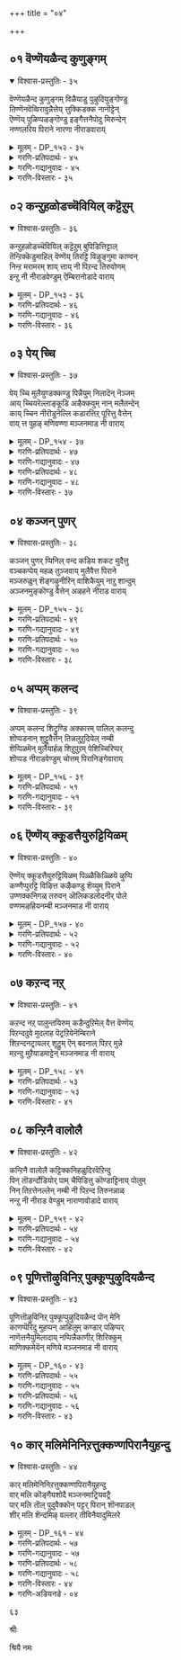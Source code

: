 +++
title = "०४"

+++

## ०१  वॆण्णॆयळैन्द कुणुङ्गम्

<details open><summary>विश्वास-प्रस्तुतिः - ३५</summary>

वॆण्णॆयळैन्द कुणुङ्गम् विळैयाडु पुऴुदियुङ्गॊण्डु  
तिण्णॆनवॆव्विरावुन्नैत्तेय् त्तुक्किडक्क नानॊट्टेन्  
ऎण्णॆय् पुळिप्पऴङ्गॊण्डु इङ्गैत्तनैपोदु मिरुन्देन्  
नण्णलरिय पिराने नारणा नीराडवाराय्
</details>

<details><summary>मूलम् - DP_१५२ - ३५</summary>

वॆण्णॆयळैन्द कुणुङ्गम् विळैयाडु पुऴुदियुङ्गॊण्डु  
तिण्णॆनवॆव्विरावुन्नैत्तेय् त्तुक्किडक्क नानॊट्टेन्  
ऎण्णॆय् पुळिप्पऴङ्गॊण्डु इङ्गैत्तनैपोदु मिरुन्देन्  
नण्णलरिय पिराने नारणा नीराडवाराय्
</details>

<details><summary>गरणि-प्रतिपदार्थः - ४५</summary>

वॆण्णॆय्=बॆण्णॆयन्नु, अळैन्द=कलसि तिन्दु, मैगॆ मॆत्तिकॊण्डु, कुणङ्गुम्=भूतदन्तॆ विकारवाद रूपवन्नू वासनॆयन्नू, विळैयाडु=आटदल्लि, पुऴुदियुम्=धूळुमण्णन्नू, कॊण्डु=हत्तिसिकॊण्ड, उन्नै=निन्नन्नु, तिण्णॆन=निजवागियू, नान्=नानु, इ=ई, इरा=रात्रि, तेय् त्तु=नन्न मैगॆल्ला हच्चिसिकॊण्डु\(बळिसिकॊण्डु\), किडक्क=मलगलु, ऒट्टेन्=बिडुवुदिल्ल, ऎण्णॆय्=ऎण्णॆयन्नू, पुळिप्पऴम्=हुणसेहण्णन्नू, कॊण्डु=तॆगॆदिट्टुकॊण्डु, इङ्गॆ=इल्लि,, ऎत्तनैपोदुम्=ऎष्टो हॊत्तिनिन्द, इरुन्देन्=इद्देनॆ \(गॊत्ते\), नण्णल्= \(निन्न\)सामीप्य, अरिय= दुस्साध्यवॆन्निसुव, पिराने= स्वामिये, नारणा=नारायणने, नीराड=नीराडलु\(स्नानमाडलु\), वाराय्= बारय्य.
</details>

<details><summary>गरणि-गद्यानुवादः - ४५</summary>

बॆण्णॆयन्नु कलसि तिन्दु मैगॆमॆत्तिकॊण्डु भूतदन्तॆ विकाररूपवन्नू वासनॆयन्नू आडुवाग धूळुमण्णन्नू बळिदुकॊण्डिरुव निन्नन्नु निजवगैयू नानु ई रात्रि नन्न मैगॆल्ला पूसिकॊण्डु मलगलु बिडुवुदिल्ल. ऎष्टो हॊत्तिनिन्दलू ऎण्णॆयन्नू हुणसेहण्णन्नू तॆगॆदिट्टुकॊण्डु इल्लि कादिद्देनॆ. निन्न सामीप्यकष्टसाध्यवॆन्निसुव स्वामिये, स्नानमाडलु बारय्य.\(१\)
</details>

<details><summary>गरणि-विस्तारः - ३५</summary>

५२

गोकुलदल्लि ऎल्लॆल्लियू कृष्णने यारमनॆयल्लि नोडिदरू अवने. बॆण्णॆयिरुव कडॆयल्लॆल्ला अवने. ऎल्लर मनॆय बॆण्णॆयू अवन पाले. अदरन्तॆये धूळिनल्लियू मण्णिनल्लियू अवने. हीगिद्दरू सह अवनन्नु हिडिदुकॊळ्ळुवुदागलि, अवन बालचेष्टॆगळन्नु तडॆयुवुदागलि सुलभवल्ल. हागॆये भगवन्त ऎल्लॆल्लूइद्दानॆ. ऎल्ल वस्तुगळल्लू अवने. ऎल्लर हृदयदल्लू अवने. इष्टा अवनन्नु समीपिसुवुदागलि, सेरुवुदागलि सुलभवल्ल. भगवन्तन सामीप्यपडॆयलु अवनन्नु ऒलिसिकॊळ्ळबेकु. अदु कष्टसाध्य ऎन्नुत्तारॆ, आऴ्वाररु. आदरू भगवन्तनन्नु पडॆयुवुदु अष्टॆ सुलभ. यशोदॆयन्तॆ सततवागि अवन चिन्तनॆयल्लिये कालकळॆयुत्ता. अवन कैङ्कर्यक्कॆ सदा हातॊरॆयुत्ता, अदु ऒदगि बन्दागलॆल्ला, अदन्नु मनसार नडसुत्ता हर्षिसुत्ता इरुवुदे क्रम.
</details>

## ०२  कन्ऱुहळोडच्चॆवियिल् कट्टॆऱुम्

<details open><summary>विश्वास-प्रस्तुतिः - ३६</summary>

कन्ऱुहळोडच्चॆवियिल् कट्टॆऱुम् बुपिडित्तिट्टाल्  
तॆन्ऱिक्कॆडुमाहिल् वॆण्णॆय् तिरट्टि विऴुङ्गुमा काण्वन्  
निन्ऱ मरामरम् शाय् त्ताय् नी पिऱन्द तिरुवोणम्  
इन्ऱु नी नीराडवेण्डुम् ऎम्बिरानोडादे वाराय्
</details>

<details><summary>मूलम् - DP_१५३ - ३६</summary>

कन्ऱुहळोडच्चॆवियिल् कट्टॆऱुम् बुपिडित्तिट्टाल्  
तॆन्ऱिक्कॆडुमाहिल् वॆण्णॆय् तिरट्टि विऴुङ्गुमा काण्वन्  
निन्ऱ मरामरम् शाय् त्ताय् नी पिऱन्द तिरुवोणम्  
इन्ऱु नी नीराडवेण्डुम् ऎम्बिरानोडादे वाराय्
</details>

<details><summary>गरणि-प्रतिपदार्थः - ४६</summary>

कन्ऱुहळ्=करुगळु, ओड=ओडुव हागॆ, चॆवियिल्=अवुगळ किवियल्लि, कट्टॆऱुम्बु=कट्टिरुवॆयन्नु, पिडित्तु=हिडिदु, इट्टाल्=इट्टरॆ, \(सेरिसिदरॆ\), तॆन्ऱि=चॆदरि, कॆडुम्=बुद्धिकॆडुवुदु, आहिल्=आद्दरिन्द, वॆण्णॆय्=बॆण्णॆयन्नु, तिरट्टि=कळवु माडि, विऴुङ्गुम्=नुङ्गुवुदन्नु, आ=आहा, काण् पन्=नोडुत्तेनॆ, निन्ऱ=भद्रवागि बॆळॆदु निन्तिरुव, मरामरम्=अर्जुन वृक्षगळन्नु, शाय् त्ताय्=कॆडविदॆ\(बीळिसिदॆ\), नी=नीनु, पिरन्द=हुट्टिद, तिरु=श्रेष्ठवाद \(शुभ\), ओणम्=नक्षत्र, इन्ऱु=इन्दु, नी=नीनु, नीराडवेण्डुम्=मज्जन माडबेकु, ऎम्=नम्म, पिराने=स्वामिये, ओडादे=ओडबेड, वाराय्=बारय्य.
</details>

<details><summary>गरणि-गद्यानुवादः - ४६</summary>

करुगळ किवियल्लि कट्टिरुवॆयन्नु बिट्टु अवु ओडिहोगुवन्तॆ माडिदरॆ अवु चॆदरि बॆदरि बुद्धिकॆट्टु ओडुवुवु. आद्दरिन्द, बॆण्णॆयन्नु कद्दु तिन्नुवुदन्नु
</details>

<details><summary>गरणि-विस्तारः - ३६</summary>

५३

आहा नोडुत्तेनॆ. भद्रवागि निन्तिरुव अर्जुनवृक्षगळन्नु नीनु बीळिसिदॆ. नीनु हुट्टिद पवित्रनक्षत्र इन्दु. नीनु मज्जन माडबेकु. नम्म स्वामिये ओडबेड; बारय्या.\(२\)

बालकृष्णन चेष्टॆगळल्लि ऒन्दन्नु निदर्शनदन्तॆ कॊट्टिदॆ- करुगळ किवियल्लि कट्टिरुवॆ बिडुवुदरिन्द अवक्कॆ बुद्धिकॆट्टु अवु सिक्कापट्टॆ ओडिहोगुत्तवॆ. इदु सामान्यरु माडुव ऒन्दु विनोदद चेष्टॆ ऎन्नबहुदु. आदरॆ, सुभद्रवाद अवळि अर्जुनवृक्षगळ नडुवॆ इरुव सन्दिनल्लि तूरि, अवुगळन्नु बीळिसिबिडुवुदु ऎन्थ असामान्य कार्य\! तानु सामान्यनेनल्ल ऎन्दु तोरिसुवुदक्कॆ इदॆल्ला.

मक्कळिगॆ सामान्यवागि मज्जनवॆन्दरॆ एनो तॊन्दरॆ कण्डन्तॆ. अदक्कॆ ऒप्पदॆ ओडिहोगुवुदु, तप्पिसिकॊळ्ळलु यत्निसुवुदु स्वभाव. आदरॆ अवर हुट्टिद हब्ब”ऎन्दु हेळिदरॆ, अवरिगॆ ऒन्दु बगॆयल्लि हिग्गु. अदन्नु मुन्दिट्टु, तायन्दिरु मज्जन माडिसिबिडुत्तारॆ.
</details>

## ०३  पेय् च्चि

<details open><summary>विश्वास-प्रस्तुतिः - ३७</summary>

पेय् च्चि मुलैयुण्डक्कण्डु पिन्नैयुम् निलादॆन् नॆञ्जम्  
आय् च्चियरॆल्लाङ्कूडि अऴैक्कवुम् नान् मलैतन्देन्  
काय् च्चिन नीरॊडुनॆल्लि कडारत्तिऱ् पूरित्तु वैत्तेन्  
वाय् त्त पुहऴ् मणिवण्णा मञ्जनमाड नी वाराय्
</details>

<details><summary>मूलम् - DP_१५४ - ३७</summary>

पेय् च्चि मुलैयुण्डक्कण्डु पिन्नैयुम् निलादॆन् नॆञ्जम्  
आय् च्चियरॆल्लाङ्कूडि अऴैक्कवुम् नान् मलैतन्देन्  
काय् च्चिन नीरॊडुनॆल्लि कडारत्तिऱ् पूरित्तु वैत्तेन्  
वाय् त्त पुहऴ् मणिवण्णा मञ्जनमाड नी वाराय्
</details>

<details><summary>गरणि-प्रतिपदार्थः - ४७</summary>

पेय् च्चि=राक्षसिय, मुलै=मॊलॆयन्नु, उण्ड=उण्णुवुदन्नु, कण्डु=नोडि, पिन्नैयुम्=कूडले, ऎन्=नन्न, नॆञ्जम्=मनस्सु, निल्लादु=\(हॊय्दाडुवुदु\) निल्लदाय्तु, आय् च्चियरॆल्लाम्=गोकुलद स्त्रीयरॆल्लरू, कूडि=ऒट्टागि, अऴैक्कवुम्=करॆदु कूगाडलु, नान्=नानु, मुलै=मॊलॆयन्नु, तन्देन्= कॊट्टॆ\(उण्णिसिदॆ\), नॆल्लि=नॆल्लि ऎलॆ, ऒडु=सहितवागि, काय् च्चिन=कायिसिद, नीर्=नीरन्नु, कडारत्तिल्=कडारदल्लि, पूरित्तु=तुम्बि, वैत्तेन्=इट्टिद्देनॆ, वाय् त्त=शाश्वतवाद,पुहऴ्= यशस्सुळ्ळ, मणिवण्णा=नीलमणिय बण्णदवने, मञ्जन माड=मज्जनमाडलु
</details>

<details><summary>गरणि-गद्यानुवादः - ४७</summary>

५४
</details>

<details><summary>गरणि-प्रतिपदार्थः - ४८</summary>

नी=नीनु, वाराय्=बारय्या.
</details>

<details><summary>गरणि-गद्यानुवादः - ४८</summary>

राक्षसिय मॊलॆयुण्णुवुदन्नु कण्डकूडले नन्न मनस्सिन हॊय्दाट निल्लदाय्तु. गोकुलद स्त्रीयरॆल्लरू ऒट्टागि करॆदुकूगाडलु नानु निनगॆ मॊलॆयूडिदॆ. नॆल्लि ऎलॆयन्नु हाकि कायिसिद नीरन्नु कडारदल्लि तुम्बि इट्टिद्देनॆ. शाश्वतवाद यशस्सुळ्ळ मणिवण्णा मज्जनमाडलु नीनु बारय्या.\(३\)
</details>

<details><summary>गरणि-विस्तारः - ३७</summary>

ऎळॆयमगुवाद कृष्णनु राक्षसिय मॊलॆयुण्णुवुदन्नु कण्ड कूडले यशोदॆगॆ दिग्भ्रान्तियायितु. “एनु गति? मगु इन्नु बदुकुवुदे?”ऎन्दु मनस्सु हॊय्दाडतॊडगितु. अवळू ऎदुरिगॆ इद्दरू सह अल्लि नडॆदद्देनु ऎम्बुदे तिळियदागित्तु. अवळ बुद्धि भ्रमिसित्तु. गोकुलद स्त्रीयरॆल्लरू बन्दु कण्डद्दु महदाश्चर्यवॊन्दन्नु\! मॊलॆयूडि कॊल्लबेकॆन्दिद्द राक्षसि ताने सत्तुबिद्दिद्दळु. विषद हालन्नु कुडिद मगु कृष्णनु, आनन्दवागि आडुत्तिद्द. गोकुलद स्त्रीयरॆल्लरू ई अद्भुतवन्नु कण्डु आनन्ददिन्द कूगाडिदरु. यशोदॆयन्नु कूगि करॆदु अवळिगू तोरिसिदरु. आगले, यशोदॆगॆ नॆम्मदि बन्दद्दु. कृष्णन मेलॆ प्रीति उम्मळिसितु. तत्क्षण, अवळु मगुवन्नु बरसॆळॆदु मडिलल्लिट्टुकॊण्डु मॊलॆयूडिदळु.

यशोदॆ तानु हिन्दॆ नडसिद प्रीतिय विषयवन्नु बालकृष्णनिगॆ इनिदागि हेळि, अवनन्नु मज्जनक्कॆ करॆयुत्ताळॆ.
</details>

## ०४  कञ्जन् पुणर्

<details open><summary>विश्वास-प्रस्तुतिः - ३८</summary>

कञ्जन् पुणर् प्पिनिल् वन्द कडिय शकट मुदैत्तु  
वञ्चकप्पेय् महळ् तुञ्जवाय् मुलैवैत्त पिराने  
मञ्जरुळुन् शॆङ्गऴुनीरिन् वाशिकैयुम् नाऱु शान्दुम्  
अञ्जनमुङ्कॊण्डु वैत्तेन् अऴहने नीराड वाराय्
</details>

<details><summary>मूलम् - DP_१५५ - ३८</summary>

कञ्जन् पुणर् प्पिनिल् वन्द कडिय शकट मुदैत्तु  
वञ्चकप्पेय् महळ् तुञ्जवाय् मुलैवैत्त पिराने  
मञ्जरुळुन् शॆङ्गऴुनीरिन् वाशिकैयुम् नाऱु शान्दुम्  
अञ्जनमुङ्कॊण्डु वैत्तेन् अऴहने नीराड वाराय्
</details>

<details><summary>गरणि-प्रतिपदार्थः - ४९</summary>

कञ्जन्=कंसन, पुणर्पिनिल्=सञ्चिनिन्द, वन्द=बन्द, कडिय=क्रूरियाद, शकटम्=शकटनन्नु\(शकटासुरनन्नु\), उदैत्तु=ऒदॆदु, वञ्चक=मोसगारळाद, पेय् महळ्=राक्षसियु, तुञ्ज=सायुवन्तॆ, वाय्=बायन्नु, मुलै=मॊलॆगॆ, वैत्त=हच्चिद, पिराने=स्वामिये, मञ्जळुम्=अरिसिनवन्नू, शॆम्=सॊगसाद, कऴुनीरुम्= रक्षॆयनीरन्नू, वाशिकैयुम्=परिमळभरितवाद
</details>

<details><summary>गरणि-गद्यानुवादः - ४९</summary>

५५
</details>

<details><summary>गरणि-प्रतिपदार्थः - ५०</summary>

हारवन्नू, नाऱु=सुवासनॆय, शान्दुम्=चन्दनवन्नू, अञ्जनमुम्=काडिगॆयन्नू, कॊण्डु=सेरिसिकॊण्डु, वैत्तेन्=इट्टिद्देनॆ, अऴहने=सुन्दरने, नीराड=मज्जनक्कॆ, वाराय्=बारय्या.
</details>

<details><summary>गरणि-गद्यानुवादः - ५०</summary>

कंसन सञ्चिनिन्द बन्द क्रूरियाद शकटनन्नु ऒदॆदु, मोसगारळाद राक्षसियु सायुवन्तॆ बायन्नु मॊलॆगॆहच्चिद स्वामिये, अरिसिनवन्नू सॊगसाद रक्षॆय नीरन्नू, परिमळभरितवाद हारवन्नू, सुवासनॆय चन्दनवन्नू, काडिगॆयन्नू सेरिसिकॊण्डु इट्टिद्देनॆ. सुन्दरने मज्जनक्कॆ बारय्या.\(४\)
</details>

<details><summary>गरणि-विस्तारः - ३८</summary>

शकटासुरन संहार मत्तु पूतनिय वधॆ मेलिन्द मेलॆ बरुत्तवॆ. यावुदु मुञ्चॆ ,यावुदु आमेलॆ ऎम्बुदर जिज्ञासॆ मुख्यवल्ल. मगुविन कालिन ऒदॆतक्के क्रूरराक्षसनाद शकटनु हतनागुवुदे? मॊलॆगॆ बायि हच्चिद मात्रक्के पूतनि सायबेके? इवुगळ ऒळतत्त्वद कडॆगॆ गमनहरिसि, कृष्णन महिमॆयन्नु मनवरिकॆ माडिकॊळ्ळबेकु-इदु मुख्य.

कृष्णन मज्जनक्कॆ यशोदॆ ऎष्टु चॆन्नागि अणि माडिद्दाळॆ\! अदरल्लि ऎष्टुआसक्ति अवळिगॆ\! ऎण्णॆ, अरिसिन, हुणसेहण्णु, नॆल्लिसॊप्पु हाकि कायिसिट्ट कडारद नीरु, इत्यादिगळु सिद्धवागिवॆ. ऎण्णॆ अरिसिनगळन्नु चॆन्नागि मैगॆ लेपिसि अदक्कॆ मृदुत्ववन्नू कान्तियन्नू तरुवुदक्कॆ मैगॆ तम्पु उण्टुमाडुवुदक्कॆ नॆल्लिसॊप्पिन नीरु. अदु आरोग्यवन्नुण्टुमाडुवुदु. हुणसेहण्णु मैयल्लिन कॊळॆयन्नु तॆगॆयुवुदक्कॆ. इविष्टू नीरि ऎरॆयुवाग. कडॆयल्लि “सॊगसाद रक्षॆय नीरु”. इल्लिगॆ मज्जन मुगियुवुदु. आमेलॆ, मैयन्नु चॆन्नागि ऒरॆसि सुवासनॆयगन्धवन्नु मैगॆल्ला पूसुवुदु. कॊरळिगॆ परिमळभरितवाद हारवन्नु हाकुवुदु. कण्णिगॆ काडिगॆ हच्चुवुदु. इदु आरोग्यक्कू, मनस्सिन उल्लासक्कू, अलङ्कारक्कू अनुकूलवादवु.

“रक्षॆय नीरु”- मज्जनद कडॆयल्लि ऎरॆयुव ऐदारु चॆम्बु नीरे “रक्षॆय नीरु”. आग ऒन्दॊन्दु चॆम्बु नीरन्नु ऎरॆयुवागलू “श्रीराम रक्षॆ, आरोग्य स्नान, ओडाडि बदुकु, नारायण, गोविन्द”ऎम्बुदन्नु ऒन्दॊन्दागि हेळुत्ता नीअन्नु ऎरॆयुवुदु. इदर अर्थ हीगिदॆ- मगुविगॆ भगवन्तन रक्षॆ उण्टागलि.मगुवु आयुष्यवन्तनागि आरोग्यवन्तनागि दृढवागि ओडाडिकॊण्डु बदुकलि ऎन्दु तायिय अथवा नीरॆरॆयुव हिरियर आशीर्वाद. ई विशिष्ट संस्कृतियन्नु ईगलू मनॆगळल्लि काणबहुदु.

५६
</details>

## ०५  अप्पम् कलन्द

<details open><summary>विश्वास-प्रस्तुतिः - ३९</summary>

अप्पम् कलन्द शिट्रुण्डि अक्कारम् पालिल् कलन्दु  
शॊप्पडनान् शुट्टूवैत्तेन् तिन्नलुऱुदियेल् नम्बी  
शॆप्पिळमॆन् मुलैयार्हळ् शिऱुपुऱम् पेशिच्चिरिप्पर्  
शॊप्पड नीराडवेण्डुम् चोत्तम् पिरानिङ्गेवाराय्
</details>

<details><summary>मूलम् - DP_१५६ - ३९</summary>

अप्पम् कलन्द शिट्रुण्डि अक्कारम् पालिल् कलन्दु  
शॊप्पडनान् शुट्टूवैत्तेन् तिन्नलुऱुदियेल् नम्बी  
शॆप्पिळमॆन् मुलैयार्हळ् शिऱुपुऱम् पेशिच्चिरिप्पर्  
शॊप्पड नीराडवेण्डुम् चोत्तम् पिरानिङ्गेवाराय्
</details>

<details><summary>गरणि-प्रतिपदार्थः - ५१</summary>

अप्पम्=अप्पवन्नु, कलन्द=बॆरॆसिरुव\(सेरिसिरुव\), शिट्रुण्डु=स्वल्पतिण्डियन्नू, अक्कारम्=बॆल्लवन्नु, पालिल्=हालिनल्लि, कलन्दु=कलसि, चॊप्पड=चॆन्नागि, नान्=नानु, शुट्टुवैत्तेन्=कायिसि इट्टिद्देनॆ, तिन्नल्=तिन्नलु, उरुदि=इष्ट, एल्=इद्दल्लि, नम्बी=पूर्णने, शॊप्पड=चॊक्कटवागि, नीराडवेण्डुम्=मज्जन माडबेकु, शॆप्पु=कळशदन्तॆ, इळ=ऎळॆय , मेल्=मृदुवाद, मुलैयार् हळ्=मॊलॆयवरु, शिऱुपुऱम्=\(निन्न\)बॆन्नहिन्दॆ, पेशि=मातनाडिकॊण्डु, शिरिप्पर्=नगुत्तारॆ, चोत्तम्=नमस्कार, पिराने=ऒडॆयने, इङ्गे=इल्लिगॆ, वाराय्=बारय्य.
</details>

<details><summary>गरणि-गद्यानुवादः - ५१</summary>

अप्पवन्नु बॆरॆसिरुव स्वल्प तिण्डियन्नू, बॆल्लवन्नू बॆरॆसिरुव हालन्नू नानु चॆन्नागि कायिसि इट्टिद्देनॆ. पूर्णने, निनगॆ तिन्नलु इष्टविद्दरॆ, चॊक्कटवागि मज्जनमाडबेकु. कळशदन्तॆ माटवाद ऎळॆय मृदुवाद मॊलॆयवरु \(ऎळॆय प्रायदवरु\) निन्न बॆन्नहिन्दॆ निन्न विषयवागि मातनाडिकॊण्डु हास्य माडुत्तारॆ. नमस्कार ऒडॆयने, इल्लिगॆ बारय्य.\(५\)
</details>

<details><summary>गरणि-विस्तारः - ३९</summary>

ऒब्बर बॆन्न हिन्दॆ आडुव मातु नेरवागि हेळबारद मातु. अदन्नु यार विषयदल्लि आडुत्तारो अवरिगॆ अपमान माडुवुदक्कॆ. अदन्नु आडिकॊण्डु नगुवुदू, हास्य माडुवुदू. अवर मनस्सिगॆ नोवागलॆन्दु. हीगॆ मातनाडुववरु कुहकद मनस्सिनवरु. कॆट्टजन. अपहास्यद मातुगळिगॆ ऎल्लरू हॆदरबेकादद्दे. सुळ्ळन्नु नम्बुवन्तॆ सुटियागि बॆन्नहिन्दॆ आडि अपहास्यक्कॆ ऒब्बनन्नु ईडु माडिदरॆ, अदन्नु सुलभवागि नम्बुवरु बहळ मन्दि. अदु सुळ्ळु ऎन्दु साधिसलु बहळ कष्ट. आद्दरिन्दले निन्दॆयमातिगॆ, बॆन्न हिन्दिन मातिगॆ हॆदरबेकु.

५७
</details>

## ०६  ऎण्णॆय् क्कूडत्तैयुरुट्टियिळम्

<details open><summary>विश्वास-प्रस्तुतिः - ४०</summary>

ऎण्णॆय् क्कूडत्तैयुरुट्टियिळम् पिळ्ळैकिळ्ळियॆ ऴुप्पि  
कण्णैप्पुरट्टि विऴित्त कऴैकण्डु शॆय्युम् पिराने  
उण्णक्कनिगळ् तरुवन् ऒलिकडलोदनीर् पोले  
वण्णमऴहियनम्बी मञ्जनमाड नी वाराय्
</details>

<details><summary>मूलम् - DP_१५७ - ४०</summary>

ऎण्णॆय् क्कूडत्तैयुरुट्टियिळम् पिळ्ळैकिळ्ळियॆ ऴुप्पि  
कण्णैप्पुरट्टि विऴित्त कऴैकण्डु शॆय्युम् पिराने  
उण्णक्कनिगळ् तरुवन् ऒलिकडलोदनीर् पोले  
वण्णमऴहियनम्बी मञ्जनमाड नी वाराय्
</details>

<details><summary>गरणि-प्रतिपदार्थः - ५२</summary>

ऎण्णॆय्=ऎण्णॆय\(तुम्बिद\), कुडत्तै=कॊडवन्नु, उरुट्टि=उरुडिसि, इळम्=ऎळॆय, पिळ्ळै=-मक्कळन्नु, किळ्ळि=जिगुटि, ऎऴुप्पि=\(निद्दॆयिन्द\)ऎब्बिसि, कण्णै=कण्णुगळन्नु, पुरट्टि=कॆळगुमेलु माडि, विऴित्तु=दुरदुरनॆ नोडि, कऴैकण्डु=बॆदरिसुव चेष्टॆगळन्नु, शॆय्युम्=माडुव, पिराने=ऒडॆयने, उण्ण=\(नीनु\)तिन्नलु, कनिकळ्=हण्णुगळन्नु, तरुवन्=कॊडुत्तेनॆ, ऒलि=अब्बरिसुव, कडल्=कडलिन, ओतम्=अलॆगळ, नीर्=नीरिन, पोले=हागॆ, वण्णम्=बण्णद, अऴहिय=सौन्दर्यवुळ्ळ, नम्बी=पवित्रने, मञ्जन माड=मज्जन माडलु, नी=नीनु, वाराय्=बारय्य.
</details>

<details><summary>गरणि-गद्यानुवादः - ५२</summary>

ऎण्णॆ तुम्बिद कॊडवन्नु उरुडिसि, ऎळॆय मक्कळन्नु जिगुटी निद्दॆयिन्द ऎब्बिसि, कण्णुगळन्नु कॆळगुमेलु माडि\(रॆप्पॆगळन्नु मेलक्कॆ मडिसि\) दुरदुरनॆ नोडि, बॆदरिसुव चेष्टॆगळन्नु माडुव ऒडॆयने, निनगॆ तिन्नलु हण्णुगळन्नु कॊडुत्तेनॆ. अब्बरिसुव कडलिन अलॆगळ नीरिन हागॆ बण्णद सौन्दर्यवुळ्ळवने, पवित्रने, मज्जन माडलु नीनु बारय्य.\(६\)
</details>

<details><summary>गरणि-विस्तारः - ४०</summary>

मनस्सिगॆ बेसर बरुव, नोडुववरिगॆ कोपबरुव, शान्तिगॆ भङ्गतरुव, बॆदरिसुव चेष्टॆगळनॆल्ला बालकृष्ण माडुत्ता बन्द. तायि यशोदॆ अवन मुखद आकर्षकवाद चॆलुवन्नू कान्तियन्नू नोडिदॊडनॆये अवन मेलॆ कोप बरुवुदक्कॆ बदलागि प्रीति हॆच्चुत्तित्तु.

५८
</details>

## ०७  कऱन्द नऱ्

<details open><summary>विश्वास-प्रस्तुतिः - ४१</summary>

कऱन्द नऱ् पालुन्तयिरुम् कडैन्दुऱिमेल् वैत्त वॆण्णॆय्  
पिऱन्ददुवे मुदलाह पॆट्रऱियेनॆम्बिराने  
शिऱन्दनट्रायलर् शूट्रुम् ऎन् बदनाल् पिऱर् मुन्ने  
मऱन्दु मुऱैयाडमाट्टेन् मञ्जनमाड नी वाराय्
</details>

<details><summary>मूलम् - DP_१५८ - ४१</summary>

कऱन्द नऱ् पालुन्तयिरुम् कडैन्दुऱिमेल् वैत्त वॆण्णॆय्  
पिऱन्ददुवे मुदलाह पॆट्रऱियेनॆम्बिराने  
शिऱन्दनट्रायलर् शूट्रुम् ऎन् बदनाल् पिऱर् मुन्ने  
मऱन्दु मुऱैयाडमाट्टेन् मञ्जनमाड नी वाराय्
</details>

<details><summary>गरणि-प्रतिपदार्थः - ५३</summary>

कऱन्द=आया कालदल्लि करॆदिट्ट, नल्=उत्तमवाद, पालुम्=हालन्नू, तयिरुम्=मॊसरन्नू, कडैन्दु=कडॆदु, उऱिमेल्=नॆलुविन मेलॆ, वैत्त=कूडिट्ट, वॆण्णॆय्=बॆण्णॆयन्नू, पिऱन्ददुवे=नीनु हुट्टिद्दे, मुदलाह=मॊदलागि, पॆट्रु=इट्टु\(हॊन्दि\), अऱियेन्=अरियॆनु, ऎम्=नम्म, पिराने=स्वामिये, शिऱन्द=श्रेष्ठळाद, नल्=ऒळ्ळॆय, ताय्=तायियु, अलर्=सन्तोषगॊण्डु, तूट्रुम्=दूरुवुदे, ऎन् बदनाल्=ऎन्नुवुदरिन्द, पिऱर्=इतरर, मुन्ने=मुन्दॆ \(ऎदुरिगॆ\), मऱन्दुम्=मरॆतादरू, उरै=कॊरतॆय मातन्नू, आडमाट्टेन्= आडुवुदिल्ल, मञ्जनमाड=मज्जनवाडलु, नी=नीनु, वाराय्=बारय्य.
</details>

<details><summary>गरणि-गद्यानुवादः - ५३</summary>

कालकालक्कॆ करॆद उत्तमवाद हालन्नागलि, मॊसरन्नागलि, कडॆदु नॆलुविन मेलॆ कूडिट्ट बॆण्णॆयन्नागलि, नीनु हुट्टिद्दु मॊदलागि इट्टद्दु अरियॆनु, नम्म स्वामिये “श्रेष्ठळाद ऒळ्ळॆय तायियु सन्तोषगॊण्डु दूरुवुदे”ऎम्बुदरिन्द इतरर ऎदुरिगॆ मरॆतू सह निन्न बगॆगॆ कॊरतॆय मातन्नु आडलारॆनु. मज्जनवाडलु नीनु बारय्य.\(७\)
</details>

<details><summary>गरणि-विस्तारः - ४१</summary>

भगवन्त कृष्णनागि गोकुलदल्लि अवतरिसिद. गोकुलदवर योगक्षेमवन्नु तानु वहिसिकॊण्ड. आद्दरिन्द, गोकुलदल्लि कृष्ण हुट्टिद दिनदिन्दलू हालु,मॊसरु, बॆण्णॆ, तुप्पगळन्नु कूडिडुवुदु इल्लवायितु., यशोदॆ कृष्णनिगॆ अदन्नु हेळुत्ताळॆ.

कुलीन वंशद तायि तन्न मक्कळल्लि कॊरतॆ काणुवुदिल्ल. अवरल्लि

५९

कॊरतॆ बरदन्तॆ अवरन्नु बॆळसुव कर्तव्य अवळदु. ऒन्दु वेळॆ अवरल्लि कॊरतॆयेनादरू कण्डुबन्दरॆ, अवरन्नु तिद्दि अदन्नु सरिपडिसलु अवळु यत्निसुत्ताळॆ. कॊरतॆयन्नु बहिरङ्गपडिसुवुदिल्ल. इतररॊडनॆ अदन्नुकुरितु ऎत्ति आडुवुदिल्ल. यशोदॆयू हागॆये. तानॆन्दिगू मैमरॆतादरू इतररॊन्दिगॆ अवन कॊरतॆयन्नु हेळुवुदिल्ल ऎन्दु कृष्णनिगॆ हेळुत्ताळॆ.

भगवन्त परिपूर्ण नल्लवे? अवनल्लि कॊरतॆयुण्टे? कॊरतॆ ऎम्बुदु इद्दरल्लवे, अदन्नु ऎत्ति आडुवुदु?
</details>

## ०८  कन्ऱिनै वालोलै

<details open><summary>विश्वास-प्रस्तुतिः - ४२</summary>

कन्ऱिनै वालोलै कट्टिक्कनिहळुदिरवॆऱिन्दु  
पिन् तॊडर्न्दोडियोर् पाम् चैपिडित्तु कॊण्डाट्टिनाय् पोलुम्  
निन् तिऱत्तेनल्लेन् नम्बी नी पिऱन्द तिरुनन्नाळ्  
नन्ऱु नी नीराड वेण्डुम् नाराणावोडादे वाराय्
</details>

<details><summary>मूलम् - DP_१५९ - ४२</summary>

कन्ऱिनै वालोलै कट्टिक्कनिहळुदिरवॆऱिन्दु  
पिन् तॊडर्न्दोडियोर् पाम् चैपिडित्तु कॊण्डाट्टिनाय् पोलुम्  
निन् तिऱत्तेनल्लेन् नम्बी नी पिऱन्द तिरुनन्नाळ्  
नन्ऱु नी नीराड वेण्डुम् नाराणावोडादे वाराय्
</details>

<details><summary>गरणि-प्रतिपदार्थः - ५४</summary>

कन्ऱनै=करुविन, वाल्=बालक्कॆ, ओलै=ताळॆगरियन्नु, कट्टि=कट्टि, कनिहळ्=हण्णुगळु, उदिर=उदुरुवन्तॆ, ऎऱिन्दु=\(आ मरगळ मेलक्कॆ\), ऎसॆदु, पिन्=ऒडनॆये, तॊडर्न्दु=हिम्बालिसि, ओडि=ओडि, ओर्=ऒन्दु, पाम् बै=हावन्नु, पिडित्तुकॊण्डु=हिडिदुकॊण्डु, आट्टिनाय् पोलुम्=आडिसिदवनल्लवे नीनु, निन्=निन्न, तिऱत्तु=स्वभाववन्नु, एन्=एकॆ नल्=ऒळ्ळॆय, नाळ्=दिवस, नारणा=नारायणने, ओडादे-ओडिहोगबेड, वाराय्=बारय्य.
</details>

<details><summary>गरणि-गद्यानुवादः - ५४</summary>

करुविन बालक्कॆ ताळॆगरियन्नुकट्टि. हण्णुगळु उदुरि बीळुव हागॆ मरगळ मेलक्कॆ ऎसॆदु, ऒडनॆये ऒन्दु हावन्नु हिडिदुकॊण्डु आडिसिदवनल्लवे नीनु? निन्न स्वभाववन्नु एकॆ अल्लवॆन्नलि? पवित्रने, नीनु हुट्टिद श्रेष्ठवाद शुभदिवस इदु. नारायणा, ओडिहोगबेड बारय्य.\(८\)
</details>

<details><summary>गरणि-विस्तारः - ४२</summary>

बालकृष्णनु नडसिद अनेक अद्भुत साहसगळल्लि ऎरडन्नु इल्लि सूचिसलागिदॆ. मॊदलनॆयदु वत्सासुरन वधॆ. बालकृष्ण इतर गोवळर

६०

बालकर सङ्गड दनकरुगळन्नु मेयिसलु वनक्कॆ होगुत्तिद्द. ऒन्दु सल ऒन्दु बेलद वनद समीपदल्लि अवरु इरुवाग, ऒन्दुकरुवु हॊसदागि अवर करुगळ मन्दॆयल्लि सेरिकॊण्डद्दन्नुकृष्ण नोडिद. कूडले अदन्नु हिडिदुकॊण्डु, अदरॊडनॆ आटवाडुव नॆपदल्लि अदर बालक्कॆ ताळॆगरियन्नु कट्टिद. अनन्तर अदर हिङ्गालुगळन्नु हिडिदुकॊण्डु गिरगिरनॆ वेगवागि सुत्तिसि बेलद मरगळ मेलक्कॆ ऎसॆदुबिट्ट. आ करुवे वत्सासुर. करुसत्तु बित्तु. जॊतॆगॆ बेलदहण्णुगळु समृद्धियागि उदुरिदुवु.

ऎरडनॆय अद्भुतसाहस काळीय दमन. काळिन्दी मडुविगॆ बालकृष्णनु धुमुकि, ऒळगॆ अडगिकॊण्डिद्द काळीय सर्पवन्नु कॆणकि, अदरॊन्दिगॆ अदु दणियुववरॆगॆ आटवाडुत्ता, अदर हॆडॆयमेलॆ नर्तन माडि नलिदनु.

ई ऎरडू विचित्र साहसगळे. अद्भुतकार्यगळे. आद्दरिन्दले यशोदॆ ऎन्नुत्ताळॆ- “निन्नदु विचित्र स्वभाव. सामान्यमक्कळ स्वभावदन्तॆ अल्ल. अदन्नु “अल्ल” ऎन्दु हेगॆ हेळलि? कण्डवरल्लॆल्ला भय विस्मय तरुववनु नीनु”.

भगवन्त यार कट्टुपाडिगू सिक्कुववनल्ल. अवनु सर्वतन्त्र स्वतन्त्रनु. अवनन्नु बेडिबेडि ऒलिसिकॊण्डरॆ मात्रवे अवनु कट्टु बीळुवुदु.
</details>

## ०९  पूणित्तॊऴुविनिऱ् पुक्कूप्पुऴुदियळैन्द

<details open><summary>विश्वास-प्रस्तुतिः - ४३</summary>

पूणित्तॊऴुविनिऱ् पुक्कूप्पुऴुदियळैन्द पॊन् मेनि  
काणप्पॆरिदु मुहप्पन् आहिलुम् कण्डार् पऴिप्पर्  
नाणॆत्तनैयुमिलादाय् नप्पिन्नैकाणीऱ् शिरिक्कुम्  
माणिक्कमेयॆन् मणिये मञ्जनमाड नी वाराय्
</details>

<details><summary>मूलम् - DP_१६० - ४३</summary>

पूणित्तॊऴुविनिऱ् पुक्कूप्पुऴुदियळैन्द पॊन् मेनि  
काणप्पॆरिदु मुहप्पन् आहिलुम् कण्डार् पऴिप्पर्  
नाणॆत्तनैयुमिलादाय् नप्पिन्नैकाणीऱ् शिरिक्कुम्  
माणिक्कमेयॆन् मणिये मञ्जनमाड नी वाराय्
</details>

<details><summary>गरणि-प्रतिपदार्थः - ५५</summary>

पूणि=स्वप्रयत्नदिन्दले, तॊऴुविनिल्=दनद कॊट्टिगॆयल्लि, पुक्कू=नुग्गिहोगि, पुऴुदियळैन्द=रॊच्चन्नु मॆत्तिकॊण्ड, पॊन् मेनि=बङ्गारदन्थ, सुन्दर देहवन्नु, काण=नोडलु, पॆरिदुम्=अतिशयवागि, उहप्पन्=आशॆपडुत्तेनॆ\(इच्छिसुत्तेनॆ\), आहिलुम्=आदरू सह, कण्डार्=नोडिदवरॆल्ल, पऴिप्पर्=परिहास्य माडुत्तारॆ, नाण्=नाचिकॆ, ऎत्तनैयुम्=स्वल्पवादरू, इलादाय्=इल्लदवनागिद्दीयॆ,
</details>

<details><summary>गरणि-गद्यानुवादः - ५५</summary>

६१
</details>

<details><summary>गरणि-प्रतिपदार्थः - ५६</summary>

नप्पिन्नै=सत्यभामॆयु\(नीळादेवियु\), काणिल्=कण्डद्दे आदरॆ, शिरिक्कुम्=नगुवळु, ऎन्=नन्न, माणिक्कमे=माणिक्यवे, मणिये= इन्द्रनीलमणिये, मञ्जनमाड=मज्जनवाडलु, नी=नीनु, वाराय्=बारय्य.
</details>

<details><summary>गरणि-गद्यानुवादः - ५६</summary>

तानागिये दनद कॊट्टिगॆगॆ नुग्गि, रॊच्चन्नु मॆत्तिकॊण्ड चिन्नदन्थ सुन्दर देहवन्नु \(मुखवन्नु\)काणलु नानु बहळ तवक पडुत्तेनॆ. आदरू सह, नोडिदवरॆल्लरू परिहास्य माडुत्तारॆ. ऎळ्ळष्टू नाचिकॆयिल्लदवनागिद्दीयॆ. अल्लदॆ, नीळादेवियेनादरू निन्नन्नु हीगॆ कण्डद्दे आदरॆ नक्कुबिडुवळु. नन्न माणिक्यवे, नन्न मणिये, मज्जनवाडलु नीनु बारय्य.\(९\)
</details>

<details><summary>गरणि-विस्तारः - ४३</summary>

तायिगॆ तन्नमगु हेगिद्दरू मुद्दे. अवनु रॊच्चिनल्लि उरुळाडिरलि, मुखक्कॆ मसि बळिदुकॊण्डिरलि, कलसुमण्णु सगणि मुन्तादुवल्लि आटवाडिरलि- अवन मुखवन्नु नोडलु बहळ तवक अवळिगॆ. यशोदॆगू हागॆये. तन्न मग हेगिद्दरू हिग्गे. बालकृष्णनु दनदकॊट्टिगॆगॆ तानागिये नुग्गि अल्लिय रॊच्चन्नु मॆत्तिकॊण्डु चिन्नदन्थ तन्न सुन्दरदेहवन्नु कॊळकु माडिकॊण्डु बन्द. ई स्थितियल्लि अवनन्नु नोडिदवरॆल्लरू हास्यमाडि नक्करु. नक्करेनन्तॆ? अवरु ऎष्टादरू नगलि. कृष्णन मट्टिगॆ निर्लिप्त. आदरॆ, इतररु तन्न मगनन्नु नोडि नक्करॆ यशोदॆगॆ सहिसदु. अदु अवळिगॆ अपमानवादन्तॆ. “नाचिकॆ इल्लदवने”ऎन्नुत्ताळॆ, मगनन्नु कुरितु. नाचिकॆबिट्टवनु अवनु. ऎल्लर कण्णिगॆ अवनु चॆन्नागि काणबेकु. चॊक्कटवागिरबेकु. अदक्कागि अवनु मज्जन माडलेबेकु. इदु यशोदॆय उत्कटवाद इच्छॆ.
</details>

## १०  कार् मलिमेनिनिऱत्तुक्कण्णपिरानैयुहन्दु

<details open><summary>विश्वास-प्रस्तुतिः - ४४</summary>

कार् मलिमेनिनिऱत्तुक्कण्णपिरानैयुहन्दु  
वार् मलि कॊङ्गैयशोदै मञ्जनमाट्रियवट्रै  
पार् मलि तॊल् पुदुवैक्कोन् पट्टर् पिरान् शॊनपाडल्  
शीर् मलि शॆन्दमिऴ् वल्लार् तीविनैयादुमिलरे
</details>

<details><summary>मूलम् - DP_१६१ - ४४</summary>

कार् मलिमेनिनिऱत्तुक्कण्णपिरानैयुहन्दु  
वार् मलि कॊङ्गैयशोदै मञ्जनमाट्रियवट्रै  
पार् मलि तॊल् पुदुवैक्कोन् पट्टर् पिरान् शॊनपाडल्  
शीर् मलि शॆन्दमिऴ् वल्लार् तीविनैयादुमिलरे
</details>

<details><summary>गरणि-प्रतिपदार्थः - ५७</summary>

मलि=दट्टवाद, कार्=मळॆय मोडद, निऱत्तु=बण्णवन्नु होलुव, मेनि=\(मुख\)देहसौन्दर्यद, कण्ण=कृष्णनॆम्ब
</details>

<details><summary>गरणि-गद्यानुवादः - ५७</summary>

६२
</details>

<details><summary>गरणि-प्रतिपदार्थः - ५८</summary>

पिरानै=स्वामियन्नु, उहन्दु=श्लाघिसि, वार्=कुप्पसद बिगितक्कॆ, मलि=अडगदॆ उब्बिरुव, कॊङ्गै=स्तनगळुळ्ळ, अशोदै=यशोदॆयु, मञ्जनम्=मज्जनवन्नु, आट्रिय=माडिसिद, अट्रै=\(रीतियन्नु\)हागॆये, पार्=भूमियल्लि, मलि=हरडिरुव, तॊल्=पुरातनवाद कीर्तिय, पुदुवै=श्रीविल्लिपुत्तूरिन, कोन्=निर्वाहकनाद, पट्टर् पिरान्=हिरियभट्टरु\(पॆरियाऴ्वाररु\), शॊन्न=हेळिद, शीर्=सॊगसु, मलि=तुम्बिद, शॆन्दमिऴ्=सुन्दरवाद तमिळुभाषॆय, पाडल्=हाडन्नु, वल्लार्=तिळिदवरु, यादुम्=याव तॆरनादरू आद, तीविनै=पापवन्नु, इलरे=इल्लदवरे\(आगुत्तारॆ\).
</details>

<details><summary>गरणि-गद्यानुवादः - ५८</summary>

दट्टवाद मळॆयमोडद बण्णवन्नु होलुव\(मुख\)देहसौन्दर्यद कृष्णनॆम्ब स्वामियन्नु श्लाघिसि कुप्पसद बिगितक्कॆ अडगदन्थ उब्बिद स्तनगळुळ्ळ यशोदॆयु मज्जन माडिसिद रीतियन्नु भूमियल्लि हरडिरुव पुरातनवाद कीर्तिय श्रीविल्लिपुत्तूरिन निर्वाहकनाद हिरियभट्टरु\(पॆरियाऴ्वाररु\) हेळिद, सॊगसुतुम्बिद सुन्दरवाद तमिळु भाषॆय हाडन्नु तिळिदवरु याव रीतिय पापवन्नूइल्लदवरे आगुत्तारॆ. \(१०\)
</details>

<details><summary>गरणि-विस्तारः - ४४</summary>

इदु ई तिरुमॊऴिगॆ फलश्रुति. कार्मुगिल बण्णवन्नु होलुववनु कृष्ण- कालमेघश्याम. अवन तायि यशोदॆ अवनिगॆ मज्जनमाडिसुवुदक्कॆ अवनन्नु ऒलिसिकॊळ्ळुवुदक्कागि नानारीतियल्लि अवनन्नु हॊगळिदळु. अदे विषयवन्नु अदे रीतियल्लि श्रीपॆरियाऴ्वाररु सरळसुन्दरवाद तमिळुभाषॆयल्लि हाडिदरु. भगवन्तन हिरिमॆयन्नु हॊगळुव ई हाडुगळन्नु अर्थवत्तागि तिळिदुकॊण्डवरु ऎल्ल बगॆय पापदिन्दलू बिडुगडॆ हॊन्दुत्तारॆ. ऎन्दरॆ परिशुद्धरागुत्तारॆ, ऎन्दु आऴ्वाररु हेळुत्तारॆ. भगवन्तन विषयवाद यावुदादरू मनुष्यनन्नु शुद्धनन्नागि पापरहितनन्नागि माडुत्तदॆ. भगवन्तनल्लि नम्बिकॆयन्नू भक्तियन्नू हॆच्चिसुत्तदॆ. हीगॆ अवनु मुमुक्षुवागुत्तानॆ.
</details>

<details><summary>गरणि-अडियनडे - ०४</summary>

वॆण्णॆय्, कन्ऱु, पेय् च्चि, कञ्जन्, अप्पम्, ऎण्णॆय्, कऱन्द, कन्ऱनै, पूणि, कार्, पिन्नै.
</details>

६३

श्रीः

श्रियै नमः
